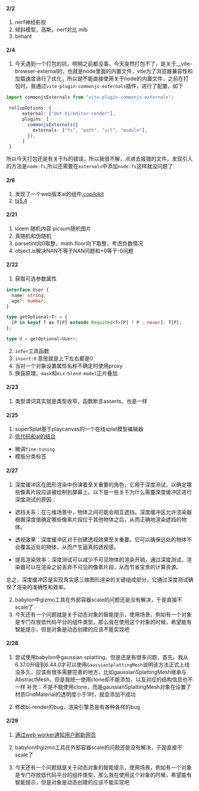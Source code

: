 #### 2/2

1. nerf神经影视
2. 倾斜模型，高斯，nerf对比  mlb
3. bimant


#### 2/4
1. 今天遇到一个打包的坑，明明之前都没事，今天突然打包不了，是关于__vite-browser-external的，也就是node里面的内置文件，vite为了浏览器兼容性和加载速度进行了优化，所以是不能直接使用关于node的内置文件，之前在打包时，我通过`vite-plugin-commonjs-externals`插件，进行了配置，如下
```ts
import commonjsExternals from "vite-plugin-commonjs-externals";

 rollupOptions: {
      external: ["@xt-bi/editor-render"],
      plugins: [
        commonjsExternals({
          externals: ["fs", "path", "url", "module"],
        }),
      ]
 }
```
所以今天打包还是有关于fs的错误，所以我很不解，点进去报错的文件，发现引入的方法是`node:fs`,所以还需要在`externals`中添加`node:fs`这样就没问题了

#### 2/6
1. 发现了一个web版本ai的组件,[copilokit](https://github.com/CopilotKit/CopilotKit)
2. [ts5.4](https://devblogs.microsoft.com/typescript/announcing-typescript-5-4-beta/)


#### 2/21
1. lorem 随机内容  picsum随机图片
2. 真随机和伪随机
3. parsetint向0取整，math.floor向下取整，考虑负数情况
4. object.is解决NAN不等于NAN问题和+0等于-0问题

#### 2/22
1. 获取可选参数属性
```ts
interface User {
  name: string;
  age?: number;
}

type getOptional<T> = {
  [P in keyof T as T[P] extends Required<T>[P] ? P : never]: T[P];
};

type U = getOptional<User>;

```
2. `infer`工具函数
3. `insert:0`  意思就是上下左右都是0
4. 当对一个对象设置属性名称不确定时使用proxy
5. 换装原理，`mask`和`mix-blend-model`正片叠加

#### 2/23
1. 类型谓词其实就是类型收窄，函数断言asserts，也是一样

#### 2/25
1. superSplat基于playcanvas的一个在线splat模型编辑器
2. [低代码和ai的结合](https://mp.weixin.qq.com/s/pYCbtGpe2VU3yG8il0wEKA)
 - 微调`fine-tuning`
 - 模版分类标签

#### 2/27
1. 深度缓冲区在图形渲染中扮演着至关重要的角色，它用于深度测试，以确定哪些像素片段应该被绘制到屏幕上。以下是一些关于为什么需要深度缓冲区进行深度测试的原因：

- 遮挡关系：在三维场景中，物体之间可能会相互遮挡。深度缓冲区允许渲染器根据深度值确定哪些像素片段位于其他物体之后，从而正确地渲染遮挡的物体。

- 透视效果：深度缓冲区对于创建透视效果至关重要。它可以确保远处的物体不会覆盖近处的物体，从而产生逼真的透视感。

- 提高渲染效率：深度测试可以减少不可见物体的渲染开销。通过深度测试，渲染器可以在渲染之前丢弃不可见的像素片段，从而节省宝贵的计算资源。

总之，深度缓冲区是实现真实感三维图形渲染的关键组成部分，它通过深度测试确保了渲染的准确性和效率。

2. babylon中gizmo工具在外部容器scale的问题还是没有解决，于是直接不scale了
3. 今天还有一个问题就是关于动态对象的智能提示，使用场景，例如有一个对象是专门存放低代码平台的组件类型，那么我在使用这个对象的时候，希望能有智能提示，但是对象是动态创建的应该不能实现吧


#### 2/28
1. 尝试使用babylon中gaussian splatting，但是还是有很多问题，首先，我从6.37.0升级到6.44.0才可以使用`GaussianSplattingMesh`说明该方法正式上线没多久，应该有很多需要完善的地方，比如gaussianSplattingMesh继承与AbstractMesh，但是我统一使用clone却不能添加，以及对应的结构信息也不一样
补充：不是不能使用clone，而是gaussianSplattingMesh对象在设置了材质GridMaterial的透明度小于1时，就会添加不成功

2. 修改bi-render的bug，渲染引擎总是有各种各样的bug



#### 2/29
1. [通过web worker通知用户刷新网页](https://mp.weixin.qq.com/s?__biz=MzI0MzIyMDM5Ng==&mid=2649860062&idx=1&sn=68c9ad5e515313d798d443d4b43ac54d&chksm=f0b0f1df889629387b96fd42bd649882adee1f35b6f37cbeb7f1fbdbfc24868b3d0fdcc47bb3&scene=126&sessionid=1709169394#rd)

1. babylon中gizmo工具在外部容器scale的问题还是没有解决，于是直接不scale了
2. 今天还有一个问题就是关于动态对象的智能提示，使用场景，例如有一个对象是专门存放低代码平台的组件类型，那么我在使用这个对象的时候，希望能有智能提示，但是对象是动态创建的应该不能实现吧

